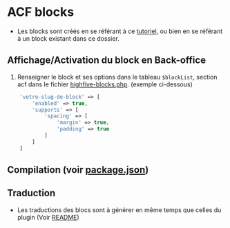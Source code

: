 # ACF blocks

- Les blocks sont créés en se référant à ce [tutoriel](https://www.advancedcustomfields.com/resources/blocks/), ou bien en se référant à un block existant dans ce dossier.

## Affichage/Activation du block en Back-office

1. Renseigner le block et ses options dans le tableau `$blockList`, section acf dans le fichier [highfive-blocks.php](../../../highfive-blocks.php). (exemple ci-dessous)
```php
    'votre-slug-de-block' => [
        'enabled' => true,
        'supports' => [
            'spacing' => [
                'margin' => true,
                'padding' => true
            ]
        ]
    ]
```

## Compilation (voir [package.json](../../../package.json))

## Traduction

- Les traductions des blocs sont à générer en même temps que celles du plugin (Voir [README](../../../README.md#traduction))
